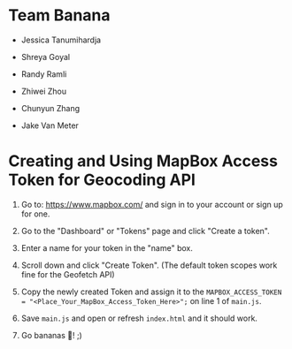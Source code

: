 # Team Banana

- Jessica Tanumihardja

- Shreya Goyal

- Randy Ramli

- Zhiwei Zhou

- Chunyun Zhang

- Jake Van Meter

# Creating and Using MapBox Access Token for Geocoding API

1) Go to: <a href="https://www.mapbox.com/">https://www.mapbox.com/</a> and sign
in to your account or sign up for one.

2) Go to the "Dashboard" or "Tokens" page and click "Create a token".

3) Enter a name for your token in the "name" box.

4) Scroll down and click "Create Token". (The default token scopes work fine for
the Geofetch API)

5) Copy the newly created Token and assign it to the
`MAPBOX_ACCESS_TOKEN = "<Place_Your_MapBox_Access_Token_Here>";` on line 1 of `main.js`.

6) Save `main.js` and open or refresh `index.html` and it should work.

7) Go bananas 🍌! ;)
